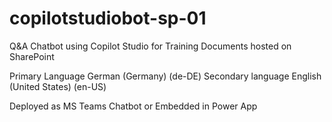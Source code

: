 # copilotstudiobot-sp-01
Q&amp;A Chatbot using Copilot Studio for Training Documents hosted on SharePoint

Primary Language
German (Germany) (de-DE)
Secondary language
English (United States) (en-US)

Deployed as MS Teams Chatbot or Embedded in Power App
